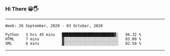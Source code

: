 ### Hi There 😀🖐
---
<!--START_SECTION:waka-->
```text
Week: 26 September, 2020 - 03 October, 2020

Python   3 hrs 45 mins   ███████████████████████▓░   94.32 % 
HTML     7 mins          ▓░░░░░░░░░░░░░░░░░░░░░░░░   03.09 % 
XML      6 mins          ▓░░░░░░░░░░░░░░░░░░░░░░░░   02.59 % 
```
<!--END_SECTION:waka-->

---
